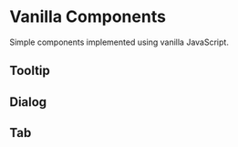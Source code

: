 # Vanilla Components

Simple components implemented using vanilla JavaScript.

## Tooltip

## Dialog

## Tab

